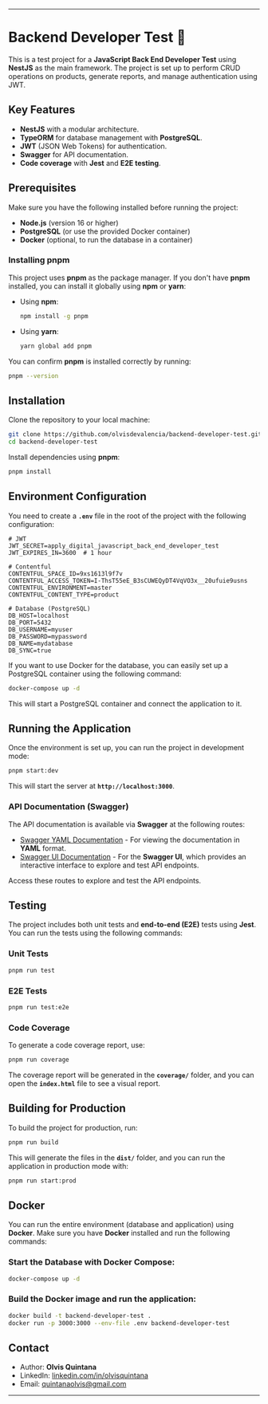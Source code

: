 
---

# Backend Developer Test 🚀

This is a test project for a **JavaScript Back End Developer Test** using **NestJS** as the main framework. The project is set up to perform CRUD operations on products, generate reports, and manage authentication using JWT.

## Key Features

- **NestJS** with a modular architecture.
- **TypeORM** for database management with **PostgreSQL**.
- **JWT** (JSON Web Tokens) for authentication.
- **Swagger** for API documentation.
- **Code coverage** with **Jest** and **E2E testing**.

## Prerequisites

Make sure you have the following installed before running the project:

- **Node.js** (version 16 or higher)
- **PostgreSQL** (or use the provided Docker container)
- **Docker** (optional, to run the database in a container)

### Installing **pnpm**

This project uses **pnpm** as the package manager. If you don't have **pnpm** installed, you can install it globally using **npm** or **yarn**:

- Using **npm**:

  ```bash
  npm install -g pnpm
  ```

- Using **yarn**:

  ```bash
  yarn global add pnpm
  ```

You can confirm **pnpm** is installed correctly by running:

```bash
pnpm --version
```

## Installation

Clone the repository to your local machine:

```bash
git clone https://github.com/olvisdevalencia/backend-developer-test.git
cd backend-developer-test
```

Install dependencies using **pnpm**:

```bash
pnpm install
```

## Environment Configuration

You need to create a **`.env`** file in the root of the project with the following configuration:

```env
# JWT
JWT_SECRET=apply_digital_javascript_back_end_developer_test
JWT_EXPIRES_IN=3600  # 1 hour

# Contentful
CONTENTFUL_SPACE_ID=9xs1613l9f7v
CONTENTFUL_ACCESS_TOKEN=I-ThsT55eE_B3sCUWEQyDT4VqVO3x__20ufuie9usns
CONTENTFUL_ENVIRONMENT=master
CONTENTFUL_CONTENT_TYPE=product

# Database (PostgreSQL)
DB_HOST=localhost
DB_PORT=5432
DB_USERNAME=myuser
DB_PASSWORD=mypassword
DB_NAME=mydatabase
DB_SYNC=true
```

If you want to use Docker for the database, you can easily set up a PostgreSQL container using the following command:

```bash
docker-compose up -d
```

This will start a PostgreSQL container and connect the application to it.

## Running the Application

Once the environment is set up, you can run the project in development mode:

```bash
pnpm start:dev
```

This will start the server at **`http://localhost:3000`**.

### API Documentation (Swagger)

The API documentation is available via **Swagger** at the following routes:

- [Swagger YAML Documentation](http://localhost:3000/api/docs-yaml) - For viewing the documentation in **YAML** format.
- [Swagger UI Documentation](http://localhost:3000/api/docs) - For the **Swagger UI**, which provides an interactive interface to explore and test API endpoints.

Access these routes to explore and test the API endpoints.

## Testing

The project includes both unit tests and **end-to-end (E2E)** tests using **Jest**. You can run the tests using the following commands:

### Unit Tests

```bash
pnpm run test
```

### E2E Tests

```bash
pnpm run test:e2e
```

### Code Coverage

To generate a code coverage report, use:

```bash
pnpm run coverage
```

The coverage report will be generated in the **`coverage/`** folder, and you can open the **`index.html`** file to see a visual report.

## Building for Production

To build the project for production, run:

```bash
pnpm run build
```

This will generate the files in the **`dist/`** folder, and you can run the application in production mode with:

```bash
pnpm run start:prod
```

## Docker

You can run the entire environment (database and application) using **Docker**. Make sure you have **Docker** installed and run the following commands:

### Start the Database with Docker Compose:

```bash
docker-compose up -d
```

### Build the Docker image and run the application:

```bash
docker build -t backend-developer-test .
docker run -p 3000:3000 --env-file .env backend-developer-test
```

## Contact

- Author: **Olvis Quintana**
- LinkedIn: [linkedin.com/in/olvisquintana](https://www.linkedin.com/in/olvisquintana/)
- Email: quintanaolvis@gmail.com

---